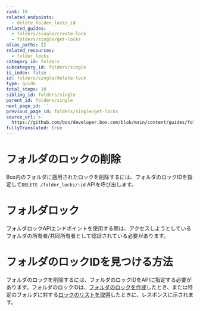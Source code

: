 ```yaml
---
rank: 10
related_endpoints:
  - delete_folder_locks_id
related_guides:
  - folders/single/create-lock
  - folders/single/get-locks
alias_paths: []
related_resources:
  - folder_locks
category_id: folders
subcategory_id: folders/single
is_index: false
id: folders/single/delete-lock
type: guide
total_steps: 10
sibling_id: folders/single
parent_id: folders/single
next_page_id: ''
previous_page_id: folders/single/get-locks
source_url: >-
  https://github.com/box/developer.box.com/blob/main/content/guides/folders/single/delete-lock.md
fullyTranslated: true
---
```

# フォルダのロックの削除

Box内のフォルダに適用されたロックを削除するには、フォルダのロックIDを指定して`DELETE /folder_locks/:id` APIを呼び出します。

<Message type="notice">

# フォルダロック

フォルダロックAPIエンドポイントを使用する際は、アクセスしようとしているフォルダの所有者/共同所有者として認証されている必要があります。

</Message>

<Samples id="delete_folder_locks_id">

</Samples>

<Message type="notice">

# フォルダのロックIDを見つける方法

フォルダのロックを削除するには、フォルダのロックIDをAPIに指定する必要があります。フォルダのロックIDは、[フォルダのロックを作成](g://folders/single/create-lock/)したとき、または特定のフォルダに対する[ロックのリストを取得](g://folders/single/get-locks/)したときに、レスポンスに示されます。

</Message>
